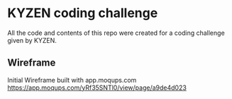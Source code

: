 # KYZEN coding challenge

All the code and contents of this repo were created for a coding challenge given by KYZEN.

## Wireframe

Initial Wireframe built with app.moqups.com https://app.moqups.com/yRf35SNTl0/view/page/a9de4d023



